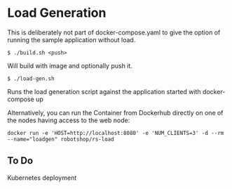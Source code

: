 # Load Generation

This is deliberately not part of docker-compose.yaml to give the option of running the sample application without load.

    $ ./build.sh <push>

Will build with image and optionally push it.

    $ ./load-gen.sh

Runs the load generation script against the application started with docker-compose up

Alternatively, you can run the Container from Dockerhub directly on one of the nodes having access to the web node:

`docker run -e 'HOST=http://localhost:8080' -e 'NUM_CLIENTS=3' -d --rm --name="loadgen" robotshop/rs-load`

## To Do

Kubernetes deployment
